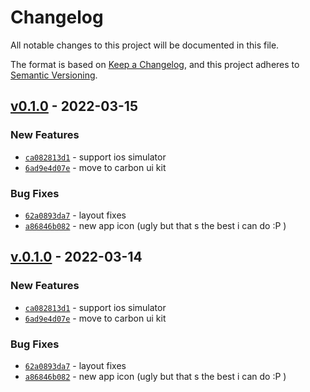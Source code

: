 # Changelog
All notable changes to this project will be documented in this file.

The format is based on [Keep a Changelog](https://keepachangelog.com/en/1.0.0/),
and this project adheres to [Semantic Versioning](https://semver.org/spec/v2.0.0.html).

## [v0.1.0] - 2022-03-15
### New Features
- [`ca082813d1`](https://github.com/farfromrefug/gps-mocker-rs/commit/ca082813d1bdcdf4e6078eeb983963d642a47ed0) - support ios simulator
- [`6ad9e4d07e`](https://github.com/farfromrefug/gps-mocker-rs/commit/6ad9e4d07eea0900e9102462c6ef6a2a90aab7d3) - move to carbon ui kit

### Bug Fixes
- [`62a0893da7`](https://github.com/farfromrefug/gps-mocker-rs/commit/62a0893da785c4dd5f056c9857393850c82cfa18) - layout fixes
- [`a86846b082`](https://github.com/farfromrefug/gps-mocker-rs/commit/a86846b082d2a211058c0fa028e5407e494d6cbb) - new app icon (ugly but that s the best i can do :P )


## [v.0.1.0] - 2022-03-14
### New Features
- [`ca082813d1`](https://github.com/farfromrefug/gps-mocker-rs/commit/ca082813d1bdcdf4e6078eeb983963d642a47ed0) - support ios simulator
- [`6ad9e4d07e`](https://github.com/farfromrefug/gps-mocker-rs/commit/6ad9e4d07eea0900e9102462c6ef6a2a90aab7d3) - move to carbon ui kit

### Bug Fixes
- [`62a0893da7`](https://github.com/farfromrefug/gps-mocker-rs/commit/62a0893da785c4dd5f056c9857393850c82cfa18) - layout fixes
- [`a86846b082`](https://github.com/farfromrefug/gps-mocker-rs/commit/a86846b082d2a211058c0fa028e5407e494d6cbb) - new app icon (ugly but that s the best i can do :P )


[v.0.1.0]: https://github.com/farfromrefug/gps-mocker-rs/compare/0.0.0...v.0.1.0
[v0.1.0]: https://github.com/farfromrefug/gps-mocker-rs/compare/0.0.0...v0.1.0